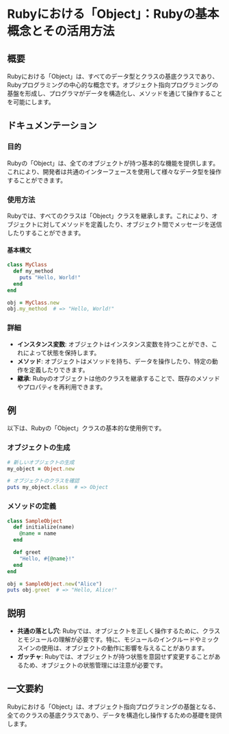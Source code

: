 <!--
Meta Description: # Rubyにおける「Object」：Rubyの基本概念とその活用方法 ## 概要 Rubyにおける「Object」は、すべてのデータ型とクラスの基底クラスであり、Rubyプログラミングの中心的な概念です。オブジェクト指向プログラミングの基盤を形成し、プログラマがデータを構造化し、メソッドを通じて操...
Meta Keywords: object, end, hello, obj, name
-->

# Rubyにおける「Object」：Rubyの基本概念とその活用方法

## 概要
Rubyにおける「Object」は、すべてのデータ型とクラスの基底クラスであり、Rubyプログラミングの中心的な概念です。オブジェクト指向プログラミングの基盤を形成し、プログラマがデータを構造化し、メソッドを通じて操作することを可能にします。

## ドキュメンテーション
### 目的
Rubyの「Object」は、全てのオブジェクトが持つ基本的な機能を提供します。これにより、開発者は共通のインターフェースを使用して様々なデータ型を操作することができます。

### 使用方法
Rubyでは、すべてのクラスは「Object」クラスを継承します。これにより、オブジェクトに対してメソッドを定義したり、オブジェクト間でメッセージを送信したりすることができます。

#### 基本構文
```ruby
class MyClass
  def my_method
    puts "Hello, World!"
  end
end

obj = MyClass.new
obj.my_method  # => "Hello, World!"
```

### 詳細
- **インスタンス変数**: オブジェクトはインスタンス変数を持つことができ、これによって状態を保持します。
- **メソッド**: オブジェクトはメソッドを持ち、データを操作したり、特定の動作を定義したりできます。
- **継承**: Rubyのオブジェクトは他のクラスを継承することで、既存のメソッドやプロパティを再利用できます。

## 例
以下は、Rubyの「Object」クラスの基本的な使用例です。

### オブジェクトの生成
```ruby
# 新しいオブジェクトの生成
my_object = Object.new

# オブジェクトのクラスを確認
puts my_object.class  # => Object
```

### メソッドの定義
```ruby
class SampleObject
  def initialize(name)
    @name = name
  end

  def greet
    "Hello, #{@name}!"
  end
end

obj = SampleObject.new("Alice")
puts obj.greet  # => "Hello, Alice!"
```

## 説明
- **共通の落とし穴**: Rubyでは、オブジェクトを正しく操作するために、クラスとモジュールの理解が必要です。特に、モジュールのインクルードやミックスインの使用は、オブジェクトの動作に影響を与えることがあります。
- **ガッチャ**: Rubyでは、オブジェクトが持つ状態を意図せず変更することがあるため、オブジェクトの状態管理には注意が必要です。

## 一文要約
Rubyにおける「Object」は、オブジェクト指向プログラミングの基盤となる、全てのクラスの基底クラスであり、データを構造化し操作するための基礎を提供します。